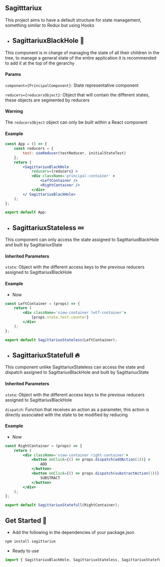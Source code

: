## Sagitttariux 

This project aims to have a default structure for state management, something similar to Redux but using Hooks

* ## SagittariuxBlackHole :milky_way:

This component is in charge of managing the state of all their children in the tree, to manage a general state of the entire application it is recommended to add it at the top of the gerarchy

#### Params

`component={PrincipalComponent}`: State representative component

`reducers={reducersObject}`: Object that will contain the different states, these objects are segmented by reducers

#### Warning

The `reducersObject` object can only be built within a React component

#### Example

```jsx
const App = () => {
    const reducers = {
        test: useReducer(testReducer, initialStateTest)
    };
    return (
        <SagittariuxBlackHole
            reducers={reducers} >
            <div className='principal-container' >
                <LeftContainer />
                <RightContainer />
            </div>
        </ SagittariuxBlackHole>
    );
};

export default App;

```

* ## SagittariuxStateless :zzz:

This component can only access the state assigned to SagittariuxBlackHole and built by SagittariuxState

#### Inherited Parameters

`state`: Object with the different access keys to the previous reducers assigned to SagittariuxBlackHole

#### Example

* Now

```jsx
const LeftContainer = (props) => {
    return (
        <div className='view-container letf-container'>
            {props.state.test.counter}
        </div>
    );
};

export default SagittariuxStateless(LeftContainer);
```

* ## SagittariuxStatefull :fire:

This component unlike SagittariuxStateless can access the state and dispatch assigned to SagittariuxBlackHole and built by SagittariuxState

#### Inherited Parameters

`state`: Object with the different access keys to the previous reducers assigned to SagittariuxBlackHole

`dispatch`: Function that receives an action as a parameter, this action is directly associated with the state to be modified by reducing

#### Example

* Now

```jsx
const RightContainer = (props) => {
    return (
        <div className='view-container right-container'>
            <button onClick={() => props.dispatch(addAction(1))} >
                ADD
            </button>
            <button onClick={() => props.dispatch(substractAction(1))} >
                SUBSTRACT
            </button>
        </div>
    );
};

export default SagittariuxStatefull(RightContainer);
```

## Get Started :rocket:

* Add the following in the dependencies of your package.json
```bash
npm install sagittariux
```

* Ready to use 
```jsx
import { SagittariuxBlackHole, SagittariuxStateless, SagittariuxStatefull } from 'sagittariux'
```
